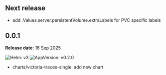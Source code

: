 ## Next release

- add .Values.server.persistentVolume.extraLabels for PVC specific labels

## 0.0.1

**Release date:** 16 Sep 2025

![Helm: v3](https://img.shields.io/badge/Helm-v3.14%2B-informational?color=informational&logo=helm&link=https%3A%2F%2Fgithub.com%2Fhelm%2Fhelm%2Freleases%2Ftag%2Fv3.14.0) ![AppVersion: v0.2.0](https://img.shields.io/badge/v0.2.0-success?logo=VictoriaMetrics&labelColor=gray&link=https%3A%2F%2Fdocs.victoriametrics.com%2Fvictoriatraces%2Fchangelog%2F%23v020)

* charts/victoria-traces-single: add new chart
